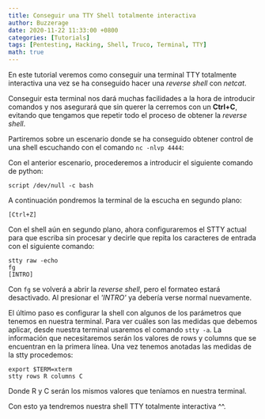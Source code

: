 ```yaml
---
title: Conseguir una TTY Shell totalmente interactiva
author: Buzzerage
date: 2020-11-22 11:33:00 +0800
categories: [Tutorials]
tags: [Pentesting, Hacking, Shell, Truco, Terminal, TTY]
math: true
---
```


En este tutorial veremos como conseguir una terminal TTY totalmente interactiva una vez se ha conseguido hacer una *reverse shell* con *netcat*.

Conseguir esta terminal nos dará muchas facilidades a la hora de introducir comandos y nos asegurará que sin querer la cerremos con un **Ctrl+C**, evitando que tengamos que repetir todo el proceso de obtener la *reverse shell*.

Partiremos sobre un escenario donde se ha conseguido obtener control de una shell escuchando con el comando `nc -nlvp 4444`:


Con el anterior escenario, procederemos a introducir el siguiente comando de python:

```shell
script /dev/null -c bash
```

A continuación pondremos la terminal de la escucha en segundo plano:
```terminal
[Ctrl+Z]
```
Con el shell aún en segundo plano, ahora configuraremos el STTY actual para que escriba sin procesar y decirle que repita los caracteres de entrada con el siguiente comando:

```terminal
stty raw -echo
fg
[INTRO]
```

Con `fg` se volverá a abrir la *reverse shell*, pero el formateo estará desactivado. Al presionar el *'INTRO'* ya debería verse normal nuevamente.

El último paso es configurar la shell con algunos de los parámetros que tenemos en nuestra terminal. Para ver cuáles son las medidas que debemos aplicar, desde nuestra terminal  usaremos el comando `stty -a`. La información que necesitaremos serán los valores de rows y columns que se encuentran en la primera línea. Una vez tenemos anotadas las medidas de la stty procedemos: 

```terminal
export $TERM=xterm
stty rows R columns C
```
Donde R y C serán los mismos valores que teníamos en nuestra terminal.

Con esto ya tendremos nuestra shell TTY totalmente interactiva ^^.